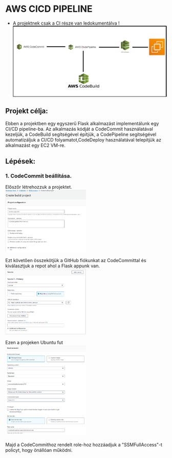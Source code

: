# AWS CICD PIPELINE

- A projektnek csak a CI része van ledokumentálva
!
![](https://github.com/Harii75/AWS_CICD/blob/main/AWS/K%C3%A9perny%C5%91k%C3%A9p%202023-10-12%20175448.png?raw=true)
## Projekt célja:
Ebben a projektben egy egyszerű Flask alkalmazást implementálunk egy CI/CD pipeline-ba. Az alkalmazás kódját a CodeCommit használatával kezeljük, a CodeBuild segítségével építjük, a CodePipeline segítségével automatizáljuk a CI/CD folyamatot,CodeDeploy használatával telepítjük az alkalmazást egy EC2 VM-re.

## Lépések:
### 1. CodeCommit beállítása.

  Előszőr létrehozzuk a projektet. <br>
  <img src="https://github.com/Harii75/AWS_CICD/blob/main/AWS/codebuild-1.png" width=50% height=50%> 
  
  Ezt követően összekötjük a GitHub fiókunkat az CodeCommittal és kiválasztjuk a repot ahol a Flask appunk van.<br>
  <img src="./AWS/codebuild2.png" width=50% height=50%><br>

  Ezen a projeken Ubuntu fut <br>
  <img src="./AWS/codebuild3.png" width=50% height=50%><br>

  Majd a CodeCommithoz rendelt role-hoz hozzáadjuk a  "SSMFullAccess"-t policyt, hogy önállóan működni.
